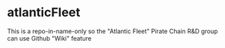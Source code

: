 # atlanticFleet
This is a repo-in-name-only so the "Atlantic Fleet" Pirate Chain R&amp;D group can use Github "Wiki" feature
